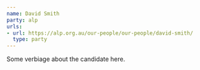 ```yaml
---
name: David Smith
party: alp
urls:
- url: https://alp.org.au/our-people/our-people/david-smith/
  type: party
---
```

Some verbiage about the candidate here.
